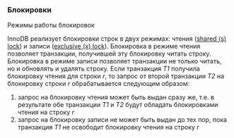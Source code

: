 ### Блокировки

Режимы работы блокировок

InnoDB реализует блокировки строк в двух режимах: чтения ([shared (s) lock](http://dev.mysql.com/doc/refman/5.7/en/glossary.html#glos_shared_lock)) и записи ([exclusive (x) lock](http://dev.mysql.com/doc/refman/5.7/en/glossary.html#glos_exclusive_lock)).
Блокировка в режиме чтения позволяет транзакции, получившей эту блокировку читать строку. Блокировка в режиме записи позволяет транзакции не только читать, но и обновлять и удалять строку.
Если транзакция *T1* получила блокировку чтения для строки *r*, то запрос от второй транзакции *T2* на блокировку строки *r* обрабатывается следующим образом:

1. запрос на блокировку чтения может быть выдан сразу же, т.е. в результате обе транзакции *T1* и *T2* будут обладать блокировками чтения на строку *r*
2. запрос на блокировку записи не может быть выдан до тех пор, пока транзакция *T1* не освободит блокировку чтения на строку *r*

